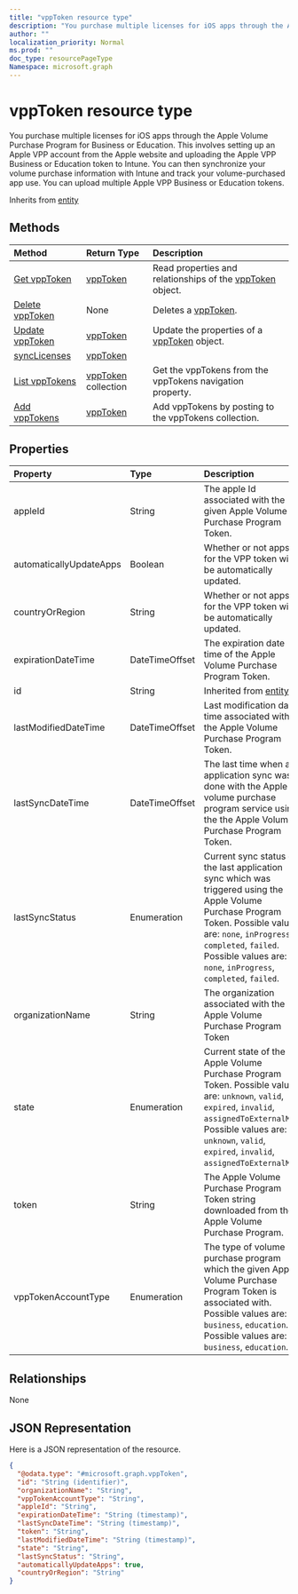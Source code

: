 ```yaml
---
title: "vppToken resource type"
description: "You purchase multiple licenses for iOS apps through the Apple Volume Purchase Program for Business or Education. This involves setting up an Apple VPP account from the Apple website and uploading the Apple VPP Business or Education token to Intune. You can then synchronize your volume purchase information with Intune and track your volume-purchased app use. You can upload multiple Apple VPP Business or Education tokens."
author: ""
localization_priority: Normal
ms.prod: ""
doc_type: resourcePageType
Namespace: microsoft.graph
---
```



# vppToken resource type

You purchase multiple licenses for iOS apps through the Apple Volume Purchase Program for Business or Education. This involves setting up an Apple VPP account from the Apple website and uploading the Apple VPP Business or Education token to Intune. You can then synchronize your volume purchase information with Intune and track your volume-purchased app use. You can upload multiple Apple VPP Business or Education tokens.


Inherits from [entity](../resources/entity.md)

## Methods
|Method|Return Type|Description|
|:---|:---|:---|
|[Get vppToken](../api/vpptoken-get.md)|[vppToken](../resources/vppToken.md)|Read properties and relationships of the [vppToken](../resources/vpptoken.md) object.|
|[Delete vppToken](../api/vpptoken-delete.md)|None|Deletes a [vppToken](../resources/vpptoken.md).|
|[Update vppToken](../api/vpptoken-update.md)|[vppToken](../resources/vppToken.md)|Update the properties of a [vppToken](../resources/vpptoken.md) object.|
|[syncLicenses](../api/vpptoken-synclicenses.md)|[vppToken](../resources/vppToken.md)||
|[List vppTokens](../api/deviceappmanagement-list-vpptokens.md)|[vppToken](../resources/vppToken.md) collection|Get the vppTokens from the vppTokens navigation property.|
|[Add vppTokens](../api/deviceappmanagement-post-vpptokens.md)|[vppToken](../resources/vppToken.md)|Add vppTokens by posting to the vppTokens collection.|

## Properties
|Property|Type|Description|
|:---|:---|:---|
|appleId|String|The apple Id associated with the given Apple Volume Purchase Program Token.|
|automaticallyUpdateApps|Boolean|Whether or not apps for the VPP token will be automatically updated.|
|countryOrRegion|String|Whether or not apps for the VPP token will be automatically updated.|
|expirationDateTime|DateTimeOffset|The expiration date time of the Apple Volume Purchase Program Token.|
|id|String| Inherited from [entity](../resources/entity.md)|
|lastModifiedDateTime|DateTimeOffset|Last modification date time associated with the Apple Volume Purchase Program Token.|
|lastSyncDateTime|DateTimeOffset|The last time when an application sync was done with the Apple volume purchase program service using the the Apple Volume Purchase Program Token.|
|lastSyncStatus|Enumeration|Current sync status of the last application sync which was triggered using the Apple Volume Purchase Program Token. Possible values are: `none`, `inProgress`, `completed`, `failed`. Possible values are: `none`, `inProgress`, `completed`, `failed`.|
|organizationName|String|The organization associated with the Apple Volume Purchase Program Token|
|state|Enumeration|Current state of the Apple Volume Purchase Program Token. Possible values are: `unknown`, `valid`, `expired`, `invalid`, `assignedToExternalMDM`. Possible values are: `unknown`, `valid`, `expired`, `invalid`, `assignedToExternalMDM`.|
|token|String|The Apple Volume Purchase Program Token string downloaded from the Apple Volume Purchase Program.|
|vppTokenAccountType|Enumeration|The type of volume purchase program which the given Apple Volume Purchase Program Token is associated with. Possible values are: `business`, `education`. Possible values are: `business`, `education`.|

## Relationships
None

## JSON Representation
Here is a JSON representation of the resource.
<!-- {
  "blockType": "resource",
  "keyProperty": "id",
  "@odata.type": "microsoft.graph.vppToken",
  "baseType": "microsoft.graph.entity",
  "openType": false
}
-->
``` json
{
  "@odata.type": "#microsoft.graph.vppToken",
  "id": "String (identifier)",
  "organizationName": "String",
  "vppTokenAccountType": "String",
  "appleId": "String",
  "expirationDateTime": "String (timestamp)",
  "lastSyncDateTime": "String (timestamp)",
  "token": "String",
  "lastModifiedDateTime": "String (timestamp)",
  "state": "String",
  "lastSyncStatus": "String",
  "automaticallyUpdateApps": true,
  "countryOrRegion": "String"
}
```

